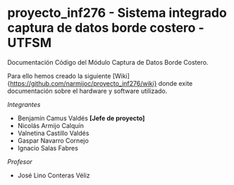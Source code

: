 # proyecto_inf276 - Sistema integrado captura de datos borde costero - UTFSM
Documentación Código del Módulo Captura de Datos Borde Costero.

Para ello hemos creado la siguiente [Wiki]{https://github.com/narmijoc/proyecto_inf276/wiki} donde exite documentación sobre el hardware y software utilizado.

*Integrantes*

* Benjamín Camus Valdés **\[Jefe de proyecto\]**
* Nicolás Armijo Calquín
* Valnetina Castillo Valdés
* Gaspar Navarro Cornejo
* Ignacio Salas Fabres

*Profesor*

* José Lino Conteras Véliz
